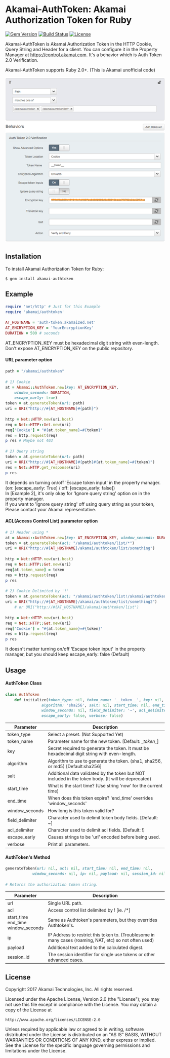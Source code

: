 # Akamai-AuthToken: Akamai Authorization Token for Ruby

[![Gem Version](https://badge.fury.io/rb/akamai-authtoken.svg)](https://badge.fury.io/rb/akamai-authtoken)
[![Build Status](https://travis-ci.org/AstinCHOI/Akamai-AuthToken-Ruby.svg?branch=master)](https://travis-ci.org/AstinCHOI/Akamai-AuthToken-Ruby)
[![License](http://img.shields.io/:license-apache-blue.svg)](https://github.com/AstinCHOI/Akamai-AuthToken-Ruby/blob/master/LICENSE)

Akamai-AuthToken is Akamai Authorization Token in the HTTP Cookie, Query String and Header for a client.
You can configure it in the Property Manager at https://control.akamai.com.
It's a behavior which is Auth Token 2.0 Verification.  

Akamai-AuthToken supports Ruby 2.0+. (This is Akamai unofficial code)

<div style="text-align:center"><img src=https://github.com/AstinCHOI/akamai-asset/blob/master/authtoken/authtoken.png?raw=true /></div>


## Installation

To install Akamai Authorization Token for Ruby:  

```shell
$ gem install akamai-authtoken
```
  

## Example

```ruby
require 'net/http' # Just for this Example
require 'akamai/authtoken'

AT_HOSTNAME = 'auth-token.akamaized.net'
AT_ENCRYPTION_KEY = 'YourEncryptionKey' 
DURATION = 500 # seconds
```
AT_ENCRYPTION_KEY must be hexadecimal digit string with even-length.  
Don't expose AT_ENCRYPTION_KEY on the public repository.  


#### URL parameter option

```ruby
path = "/akamai/authtoken"

# 1) Cookie
at = Akamai::AuthToken.new(key: AT_ENCRYPTION_KEY, 
    window_seconds: DURATION, 
    escape_early: true)
token = at.generateToken(url: path)
uri = URI("http://#{AT_HOSTNAME}#{path}")

http = Net::HTTP.new(uri.host)
req = Net::HTTP::Get.new(uri)
req['Cookie'] = "#{at.token_name}=#{token}"
res = http.request(req)
p res # Maybe not 403

# 2) Query string
token = at.generateToken(url: path)
uri = URI("http://#{AT_HOSTNAME}#{path}#{at.token_name}=#{token}")
res = Net::HTTP.get_response(uri)
p res
```
It depends on turning on/off 'Escape token input' in the property manager. (on: [escape_early: True] / off: [escape_early: false])  
In [Example 2], it's only okay for 'Ignore query string' option on in the property manager.  
If you want to 'Ignore query string' off using query string as your token, Please contact your Akamai representative.  


#### ACL(Access Control List) parameter option

```ruby
# 1) Header using *
at = Akamai::AuthToken.new(key: AT_ENCRYPTION_KEY, window_seconds: DURATION)
token = at.generateToken(acl: "/akamai/authtoken/list/*")
uri = URI("http://#{AT_HOSTNAME}/akamai/authtoken/list/something")

http = Net::HTTP.new(uri.host)
req = Net::HTTP::Get.new(uri)
req[at.token_name] = token
res = http.request(req)
p res

# 2) Cookie Delimited by '!'
token = at.generateToken(acl: "/akamai/authtoken/list!/akamai/authtoken/list/*")
uri = URI("http://#{AT_HOSTNAME}/akamai/authtoken/list/something2")
    # or URI("http://#{AT_HOSTNAME}/akamai/authtoken/list")

http = Net::HTTP.new(uri.host)
req = Net::HTTP::Get.new(uri)
req['Cookie'] = "#{at.token_name}=#{token}"
res = http.request(req)
p res
```
It doesn't matter turning on/off 'Escape token input' in the property manager, but you should keep escape_early: false (Default)


## Usage

#### AuthToken Class

```ruby
class AuthToken
    def initialize(token_type: nil, token_name: '__token__', key: nil,
                algorithm: 'sha256', salt: nil, start_time: nil, end_time: nil,
                window_seconds: nil, field_delimiter: '~', acl_delimiter: '!',
                escape_early: false, verbose: false)
```

| Parameter | Description |
|-----------|-------------|
| token_type | Select a preset. (Not Supported Yet) |
| token_name | Parameter name for the new token. [Default: \__token\__] |
| key | Secret required to generate the token. It must be hexadecimal digit string with even-length. |
| algorithm  | Algorithm to use to generate the token. (sha1, sha256, or md5) [Default:sha256] |
| salt | Additional data validated by the token but NOT included in the token body. (It will be deprecated) |
| start_time | What is the start time? (Use string 'now' for the current time) |
| end_time | When does this token expire? 'end_time' overrides 'window_seconds' |
| window_seconds | How long is this token valid for? |
| field_delimiter | Character used to delimit token body fields. [Default: ~] |
| acl_delimiter | Character used to delimit acl fields. [Default: !] |
| escape_early | Causes strings to be 'url' encoded before being used. |
| verbose | Print all parameters. |


#### AuthToken's Method

```ruby
generateToken(url: nil, acl: nil, start_time: nil, end_time: nil, 
            window_seconds: nil, ip: nil, payload: nil, session_id: nil)

# Returns the authorization token string.
```

| Parameter | Description |
|-----------|-------------|
| url | Single URL path. |
| acl | Access control list delimited by ! [ie. /\*] |
| start_time <br/> end_time <br/> window_seconds | Same as Authtoken's parameters, but they overrides Authtoken's. |
| ip | IP Address to restrict this token to. (Troublesome in many cases (roaming, NAT, etc) so not often used) |
| payload | Additional text added to the calculated digest. |
| session_id | The session identifier for single use tokens or other advanced cases. |


## License

Copyright 2017 Akamai Technologies, Inc.  All rights reserved.

Licensed under the Apache License, Version 2.0 (the "License");
you may not use this file except in compliance with the License.
You may obtain a copy of the License at

    http://www.apache.org/licenses/LICENSE-2.0

Unless required by applicable law or agreed to in writing, software
distributed under the License is distributed on an "AS IS" BASIS,
WITHOUT WARRANTIES OR CONDITIONS OF ANY KIND, either express or implied.
See the License for the specific language governing permissions and
limitations under the License.